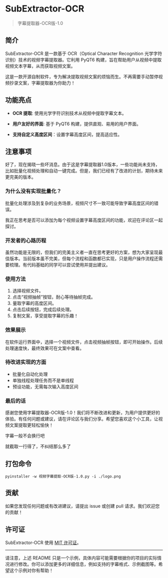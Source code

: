 # SubExtractor-OCR

> 字幕提取器-OCR版-1.0

## 简介

SubExtractor-OCR 是一款基于 OCR（Optical Character Recognition 光学字符识别）技术的视频字幕提取器。它利用 PyQT6 构建，旨在帮助用户从视频中提取视频文本字幕，从而获取视频文案。

这是一款开源自制软件，专为解决提取视频文案的烦恼而生。不再需要手动暂停视频抄录文案，字幕提取器为你助力！

## 功能亮点

- **OCR 提取**: 使用光学字符识别技术从视频中提取字幕文本。
- **用户友好的界面**: 基于 PyQT6 构建，提供直观、易用的用户界面。

- **支持自定义高度区间**：设置字幕高度区间，提高适应性。

## 注意事项

好了，现在揭晓一些坏消息。由于这是字幕提取器1.0版本，一些功能尚未支持，比如批量化视频处理和自动一键完成。但是，我们已经有了改进的计划，期待未来更完美的版本。

### 为什么没有实现批量化？

批量化处理涉及到复杂的业务场景，视频尺寸不一致可能导致字幕高度区间的错误。

我正在思考是否可以添加为每个视频设置字幕高度区间的功能，欢迎在评论区一起探讨。

### 开发者的心路历程

虽然功能是无限的，但我们的完美主义者一直在思考更好的方案，想为大家呈现最佳版本。当前版本虽不完美，但每个流程和函数都已实现，只是用户操作流程还需要梳理。有代码基础的同学可以尝试使用并提出建议。

### 使用方法

1. 选择视频文件。
2. 点击“视频抽帧”按钮，耐心等待抽帧完成。
3. 量取字幕的高度区间。
4. 点击后续按钮，完成后续处理。
5. 复制文案，享受提取字幕的乐趣！

### 效果展示

在软件运行界面中，选择一个视频文件，点击视频抽帧按钮，即可开始操作。后续处理速度快，最终效果可在文案中查看。

### 待改进实现的方面

- 批量化自动化处理
- 单独线程处理任务而不是单线程
- 预设功能，无需每次输入高度区间

### 最后的话

感谢您使用字幕提取器-OCR版-1.0！我们将不断改进和更新，为用户提供更好的体验。有任何问题或建议，请在评论区与我们分享。希望您喜欢这个小工具，让视频文案提取更轻松愉快！

字幕一般不会换行吧

就截取一行得了，不纠结那么多了

## 打包命令

`pyinstaller -w 视频字幕提取-OCR版-1.0.py -i ./logo.png`

## 贡献

如果您发现任何问题或有改进建议，请提出 issue 或创建 pull 请求。我们欢迎您的贡献！

## 许可证

SubExtractor-OCR 使用 [MIT 许可证](LICENSE)。

---

请注意，上述 README 只是一个示例，具体内容可能需要根据你的项目的实际情况进行修改。你可以添加更多的详细信息，例如支持的字幕格式、示例截图等。希望这个示例对你有帮助！
